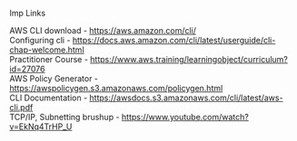 Imp Links

AWS CLI download - https://aws.amazon.com/cli/  
Configuring cli - https://docs.aws.amazon.com/cli/latest/userguide/cli-chap-welcome.html  
Practitioner Course - https://www.aws.training/learningobject/curriculum?id=27076  
AWS Policy Generator - https://awspolicygen.s3.amazonaws.com/policygen.html  
CLI Documentation - https://awsdocs.s3.amazonaws.com/cli/latest/aws-cli.pdf  
TCP/IP, Subnetting brushup - https://www.youtube.com/watch?v=EkNq4TrHP_U  
